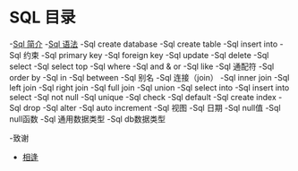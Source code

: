 # SQL 目录

-[Sql 简介](notes/SQL-introduction.md)
-[Sql 语法](notes/SQL-databaseSyntax.md)
-Sql create database
-Sql create table
-Sql insert into
-Sql 约束
-Sql primary key
-Sql foreign key
-Sql update
-Sql delete
-Sql select
-Sql select top
-Sql where
-Sql and & or
-Sql like
-Sql 通配符
-Sql order by
-Sql in
-Sql between
-Sql 别名
-Sql 连接（join）
-Sql inner join
-Sql left join
-Sql right join
-Sql full join
-Sql union
-Sql select into
-Sql insert into select
-Sql not null
-Sql unique
-Sql check
-Sql default
-Sql create index
-Sql drop
-Sql alter
-Sql auto increment
-Sql 视图
-Sql 日期
-Sql null值
-Sql null函数
-Sql 通用数据类型
-Sql db数据类型



-致谢
- [相逢](http://www.xiangjunhong.com)
